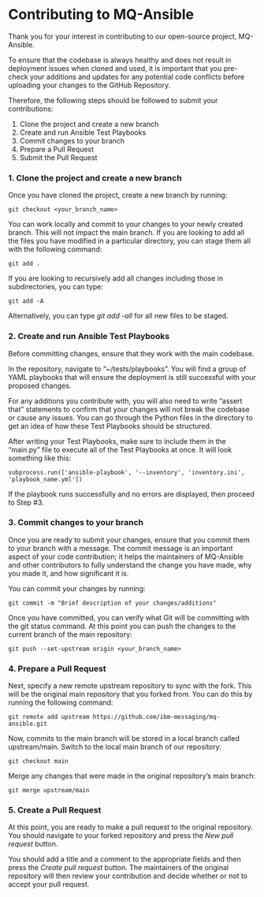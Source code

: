 # Contributing to MQ-Ansible 

Thank you for your interest in contributing to our open-source project, MQ-Ansible. 

To ensure that the codebase is always healthy and does not result in deployment issues when cloned and used, it is important that you pre-check your additions and updates for any potential code conflicts before uploading your changes to the GitHub Repository. 

Therefore, the following steps should be followed to submit your contributions: 

1. Clone the project and create a new branch 
2. Create and run Ansible Test Playbooks
3. Commit changes to your branch
4. Prepare a Pull Request 
5. Submit the Pull Request 


### 1. Clone the project and create a new branch 

Once you have cloned the project, create a new branch by running: 

```
git checkout <your_branch_name> 
```

You can work locally and commit to your changes to your newly created branch. This will not impact the main branch. If you are looking to add all the files you have modified in a particular directory, you can stage them all with the following command:

```
git add . 
```

If you are looking to recursively add all changes including those in subdirectories, you can type: 

```
git add -A 
```

Alternatively, you can type _git add -all_ for all new files to be staged. 

### 2. Create and run Ansible Test Playbooks

Before committing changes, ensure that they work with the main codebase. 

In the repository, navigate to “~/tests/playbooks”. You will find a group of YAML playbooks that will ensure the deployment is still successful with your proposed changes. 

For any additions you contribute with, you will also need to write “assert that” statements to confirm that your changes will not break the codebase or cause any issues. You can go through the Python files in the directory to get an idea of how these Test Playbooks should be structured.

After writing your Test Playbooks, make sure to include them in the “main.py” file to execute all of the Test Playbooks at once. It will look something like this: 

```
subprocess.run(['ansible-playbook', '--inventory', 'inventory.ini', 'playbook_name.yml']) 
```

If the playbook runs successfully and no errors are displayed, then proceed to Step #3. 

### 3. Commit changes to your branch 

Once you are ready to submit your changes, ensure that you commit them to your branch with a message. The commit message is an important aspect of your code contribution; it helps the maintainers of MQ-Ansible and other contributors to fully understand the change you have made, why you made it, and how significant it is. 

You can commit your changes by running: 

```
git commit -m "Brief description of your changes/additions"
```

Once you have committed, you can verify what Git will be committing with the git status command.  At this point you can push the changes to the current branch of the main repository: 

```
git push --set-upstream origin <your_branch_name> 
```

### 4. Prepare a Pull Request 

Next, specify a new remote upstream repository to sync with the fork. This will be the original main repository that you forked from. You can do this by running the following command: 

```
git remote add upstream https://github.com/ibm-messaging/mq-ansible.git
```

Now, commits to the main branch will be stored in a local branch called upstream/main. Switch to the local main branch of our repository: 

```
git checkout main 
```

Merge any changes that were made in the original repository’s main branch:

```
git merge upstream/main
```

### 5. Create a Pull Request 

At this point, you are ready to make a pull request to the original repository. You should navigate to your forked repository and press the _New pull request_ button.

You should add a title and a comment to the appropriate fields and then press the _Create pull request_ button. The maintainers of the original repository will then review your contribution and decide whether or not to accept your pull request.
 
